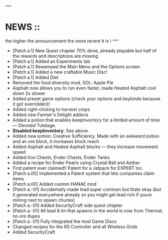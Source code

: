 ^^^
# NEWS ::
the higher the announcement the more recent it is !
^^^

- [Patch a.1] New Quest chapter 70% done, already playable but half of the rewards and descriptions are missing
- [Patch a.1] Added an Experiments tab
- [Patch a.1] Rewamped the Main Menu and the Options screen
- [Patch a.1] Added a new craftable Music Disc!
- [Patch a.1] Added Diet
- Removed the food diversity mod, SOL: Apple Pie
- Asphalt now allows you to run even faster, made Heated Asphalt cool down 2x slower
- Added preset game options (check your options and keybinds because it got overridden)!
- Added right-clicking to harvest crops
- Added new Farmer's Delight addons
- Added a potion that enables keepInventory for a limited amount of time — Devoted Tutelage.
- **Disabled keepInventory**. See above
- Added new potion: Creative Sufficiency. Made with an awkward potion and an ore block, it increases block reach
- Added Asphalt and Heated Asphalt blocks — they increase movement speed
- Added Iron Chests, Ender Chests, Ender Tanks
- Added a recipe for Ender Pearls using Crystal Ball and Aether
- First patent ever claimed!! Patent for a Jetpack for EXPERT Inc.
- [Patch a.00] Implemented a Patent system that lets companies claim items
- [Patch a.00] Added custom HANAE mod
- [Patch a.-01] Accidentally made lead super common but thats okay (but it generated everywhere already so you might get lead rich if youre mining next to spawn chunks)
- [Patch a.-01] Added SecurityCraft side quest chapter
- [Patch a.-01] All lead & tin that spawns in the world is now from Thermal, no ore dupes
- [Patch a.-01] Fully integrated the mod Game Discs
- Changed recipes for the RS Controller and all Wireless Grids
- Added SecurityCraft
